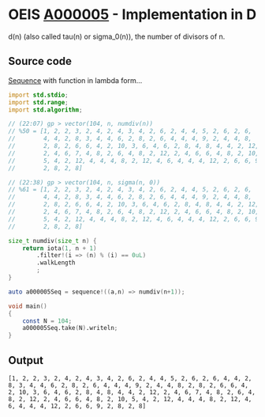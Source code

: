 # OEIS [A000005](https://oeis.org/A000005) - Implementation in D

d(n) (also called tau(n) or sigma_0(n)), the number of divisors of n.

## Source code

[Sequence](https://dlang.org/library/std/range/sequence.html) with function in lambda form...

```d
import std.stdio;
import std.range;
import std.algorithm;

// (22:07) gp > vector(104, n, numdiv(n))
// %50 = [1, 2, 2, 3, 2, 4, 2, 4, 3, 4, 2, 6, 2, 4, 4, 5, 2, 6, 2, 6, 
//        4, 4, 2, 8, 3, 4, 4, 6, 2, 8, 2, 6, 4, 4, 4, 9, 2, 4, 4, 8, 
//        2, 8, 2, 6, 6, 4, 2, 10, 3, 6, 4, 6, 2, 8, 4, 8, 4, 4, 2, 12, 
//        2, 4, 6, 7, 4, 8, 2, 6, 4, 8, 2, 12, 2, 4, 6, 6, 4, 8, 2, 10, 
//        5, 4, 2, 12, 4, 4, 4, 8, 2, 12, 4, 6, 4, 4, 4, 12, 2, 6, 6, 9, 
//        2, 8, 2, 8]

// (22:38) gp > vector(104, n, sigma(n, 0))
// %61 = [1, 2, 2, 3, 2, 4, 2, 4, 3, 4, 2, 6, 2, 4, 4, 5, 2, 6, 2, 6, 
//        4, 4, 2, 8, 3, 4, 4, 6, 2, 8, 2, 6, 4, 4, 4, 9, 2, 4, 4, 8, 
//        2, 8, 2, 6, 6, 4, 2, 10, 3, 6, 4, 6, 2, 8, 4, 8, 4, 4, 2, 12, 
//        2, 4, 6, 7, 4, 8, 2, 6, 4, 8, 2, 12, 2, 4, 6, 6, 4, 8, 2, 10, 
//        5, 4, 2, 12, 4, 4, 4, 8, 2, 12, 4, 6, 4, 4, 4, 12, 2, 6, 6, 9, 
//        2, 8, 2, 8]

size_t numdiv(size_t n) {
    return iota(1, n + 1)
        .filter!(i => (n) % (i) == 0uL)
        .walkLength
        ;
}

auto a000005Seq = sequence!((a,n) => numdiv(n+1));

void main()
{
	const N = 104;
	a000005Seq.take(N).writeln;
}
```

## Output

```text
[1, 2, 2, 3, 2, 4, 2, 4, 3, 4, 2, 6, 2, 4, 4, 5, 2, 6, 2, 6, 4, 4, 2, 8, 3, 4, 4, 6, 2, 8, 2, 6, 4, 4, 4, 9, 2, 4, 4, 8, 2, 8, 2, 6, 6, 4, 2, 10, 3, 6, 4, 6, 2, 8, 4, 8, 4, 4, 2, 12, 2, 4, 6, 7, 4, 8, 2, 6, 4, 8, 2, 12, 2, 4, 6, 6, 4, 8, 2, 10, 5, 4, 2, 12, 4, 4, 4, 8, 2, 12, 4, 6, 4, 4, 4, 12, 2, 6, 6, 9, 2, 8, 2, 8]

```
